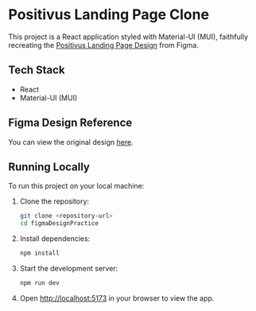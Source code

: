 # Positivus Landing Page Clone

This project is a React application styled with Material-UI (MUI), faithfully recreating the [Positivus Landing Page Design](https://www.figma.com/design/7XKGP7x5UiI3DRyNEsJQZK/Positivus-Landing-Page-Design--Community-?node-id=25-145&p=f&t=0RSJVSD20x3gb0CL-0) from Figma.

## Tech Stack

- React
- Material-UI (MUI)

## Figma Design Reference

You can view the original design [here](https://www.figma.com/design/7XKGP7x5UiI3DRyNEsJQZK/Positivus-Landing-Page-Design--Community-?node-id=25-145&p=f&t=0RSJVSD20x3gb0CL-0).

## Running Locally

To run this project on your local machine:

1. Clone the repository:
   ```bash
   git clone <repository-url>
   cd figmaDesignPractice
   ```
2. Install dependencies:
   ```bash
   npm install
   ```
3. Start the development server:
   ```bash
   npm run dev
   ```
4. Open [http://localhost:5173](http://localhost:5173) in your browser to view the app.
